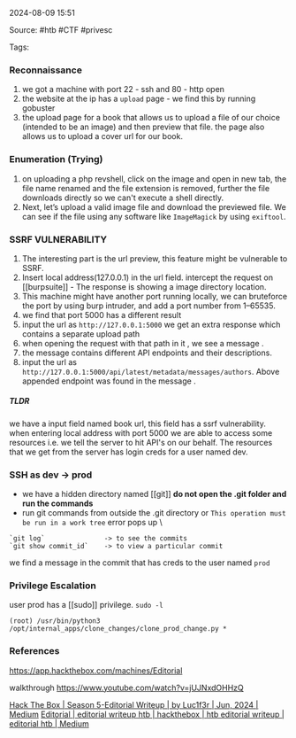 
2024-08-09 15:51

Source: #htb #CTF #privesc 

Tags: 

### Reconnaissance 

1. we got a machine with port 22 - ssh and 80 - http open
2. the website at the ip has a `upload` page - we find this by running gobuster 
3. the upload page for a book that allows us to upload a file of our choice (intended to be an image) and then preview that file. the page also allows us to upload a cover url for our book.
### Enumeration (Trying)

1. on uploading a php revshell, click on the image and open in new tab, the file name renamed and the file extension is removed, further the file downloads directly so we can't execute a shell directly.
2. Next, let’s upload a valid image file and download the previewed file. We can see if the file using any software like `ImageMagick` by using `exiftool`.
### SSRF VULNERABILITY

1. The interesting part is the url preview, this feature might be vulnerable to SSRF.
2. Insert local address(127.0.0.1) in the url field. intercept the request on [[burpsuite]] - The response is showing a image directory location.
3. This machine might have another port running locally, we can bruteforce the port by using burp intruder, and add a port number from 1–65535.
4. we find that port 5000 has a different result 
5. input the url as `http://127.0.0.1:5000` we get an extra response which contains a separate upload path 
6. when opening the request with that path in it , we see a message .
7. the message contains different API endpoints and their descriptions.
8. input the url as `http://127.0.0.1:5000/api/latest/metadata/messages/authors`. Above appended endpoint was found in the message . 
##### TLDR
we have a input field named book url, this field has a ssrf vulnerability.
when entering local address with port 5000 we are able to access some resources i.e. we tell the server to hit API's on our behalf. The resources that we get from the server has login creds for a user named dev. 
### SSH as dev -> prod

- we have a hidden directory named [[git]]
 **do not open the .git folder and run the commands** 
- run git commands from outside the .git directory or `This operation must be run in a work tree` error pops up \

```
`git log`               -> to see the commits
`git show commit_id`    -> to view a particular commit 
```
we find a message in the commit that has creds to the user named `prod`
### Privilege Escalation 

user prod has a [[sudo]] privilege.  `sudo -l` 
```
(root) /usr/bin/python3 /opt/internal_apps/clone_changes/clone_prod_change.py *
```





### References
https://app.hackthebox.com/machines/Editorial

walkthrough 
https://www.youtube.com/watch?v=jUJNxdOHHzQ

[Hack The Box | Season 5-Editorial Writeup | by Luc1f3r | Jun, 2024 | Medium](https://medium.com/@nkrohitkumar2002/hack-the-box-season-5-editorial-writeup-552635f389d6)
[Editorial | editorial writeup htb | hackthebox | htb editorial writeup | editorial htb | Medium](https://medium.com/@kryntol6/editorial-htb-writeup-9610307c54ef)